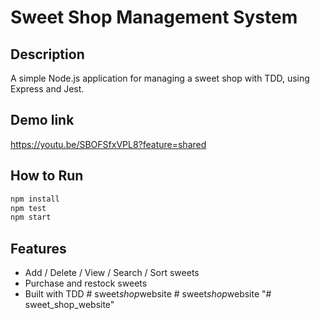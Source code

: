 # Sweet Shop Management System

## Description
A simple Node.js application for managing a sweet shop with TDD, using Express and Jest.

## Demo link
https://youtu.be/SBOFSfxVPL8?feature=shared

## How to Run

```bash
npm install
npm test
npm start
```

## Features
- Add / Delete / View / Search / Sort sweets
- Purchase and restock sweets
- Built with TDD
#   s w e e t _ s h o p _ w e b s i t e 
 
 #   s w e e t _ s h o p _ w e b s i t e 
 
 "# sweet_shop_website" 
